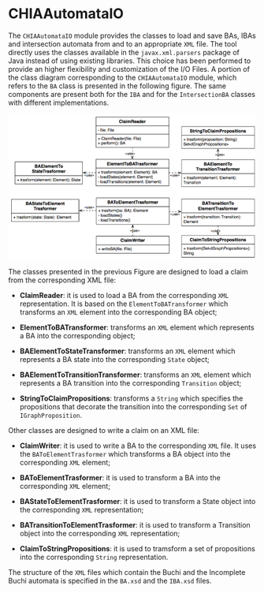 # CHIAAutomataIO

The <code>CHIAAutomataIO</code> module provides the classes to load and save BAs, IBAs and intersection automata from and to an appropriate <code>XML</code> file. The tool directly uses the classes available in the <code>javax.xml.parsers</code> package of Java instead of using existing libraries. This choice has been performed to provide an higher flexibility and customization of the I/O Files. A portion of the class diagram corresponding to the <code>CHIAAutomataIO</code> module, which refers to the <code>BA</code> class is presented in the following figure. The same components are present both for  the <code>IBA</code> and for the <code>IntersectionBA</code> classes with different implementations.


![CHIAAutomataIO](./CHIAAutomataIO.png)


The classes presented in the previous Figure are designed to load a claim from the corresponding XML file:

* <b>ClaimReader</b>: it is used to load a BA from the corresponding <code>XML</code> representation. It is based on the <code>ElementToBATransformer</code> which transforms an <code>XML</code> element into the corresponding BA object;

* <b>ElementToBATransformer</b>: transforms an <code>XML</code> element which represents a BA into the corresponding object;

* <b>BAElementToStateTransformer</b>: transforms an <code>XML</code> element which represents a BA state into the corresponding <code>State</code> object;

* <b>BAElementToTransitionTransformer</b>: transforms an <code>XML</code> element which represents a BA transition into the corresponding <code>Transition</code> object;

* <b>StringToClaimPropositions</b>: transforms a <code>String</code> which specifies  the propositions that decorate the transition into the corresponding <code>Set</code> of <code>IGraphProposition</code>.

Other classes  are designed to write a claim on an XML file:

* <b>ClaimWriter</b>: it is used to write a BA to the corresponding <code>XML</code> file. It uses the <code>BAToElementTrasformer</code> which transforms a BA object into the corresponding <code>XML</code> element;

* <b>BAToElementTrasformer</b>: it is used to transform a BA into the corresponding <code>XML</code> element;

* <b>BAStateToElementTrasformer</b>: it is used to transform a State object into the corresponding <code>XML</code> representation;

* <b>BATransitionToElementTrasformer</b>: it is used to transform a Transition object into the corresponding <code>XML</code> representation;

* <b>ClaimToStringPropositions</b>: it is used to tramsform a set of propositions into the corresponding <code>String</code> representation.


The structure of the <code>XML</code> files which contain the Buchi and the Incomplete Buchi automata is specified in the <code>BA.xsd</code> and the <code>IBA.xsd</code> files.
